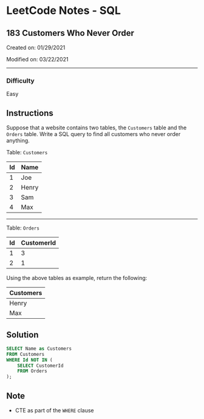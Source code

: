 # LeetCode Notes - SQL

## 183 Customers Who Never Order

Created on: 01/29/2021

Modified on: 03/22/2021

---

### Difficulty

Easy

## Instructions

Suppose that a website contains two tables, the `Customers` table and the 
`Orders` table. Write a SQL query to find all customers who never order 
anything.

Table: `Customers`

| Id | Name      |
| -- | --------- |
| 1  | Joe       |
| 2  | Henry     |
| 3  | Sam       |
| 4  | Max       |

---

Table: `Orders`

| Id | CustomerId |
| -- | ---------- |
| 1  | 3          |
| 2  | 1          |

Using the above tables as example, return the following: 

| Customers |
| --------- |
| Henry     |
| Max       |

## Solution

``` sql
SELECT Name as Customers
FROM Customers
WHERE Id NOT IN (
    SELECT CustomerId
    FROM Orders
);
```

## Note

- CTE as part of the `WHERE` clause